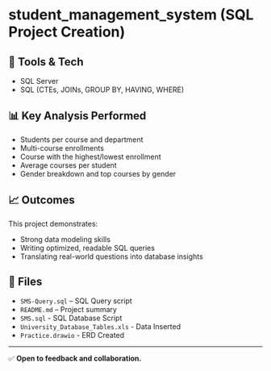 # student_management_system (SQL Project Creation)

## 🔧 Tools & Tech
- SQL Server
- SQL (CTEs, JOINs, GROUP BY, HAVING, WHERE)

## 📊 Key Analysis Performed
- Students per course and department
- Multi-course enrollments
- Course with the highest/lowest enrollment
- Average courses per student
- Gender breakdown and top courses by gender

## 📈 Outcomes
This project demonstrates:
- Strong data modeling skills
- Writing optimized, readable SQL queries
- Translating real-world questions into database insights

## 📂 Files
- `SMS-Query.sql` – SQL Query script
- `README.md` – Project summary
- `SMS.sql` - SQL Database Script
- `University_Database_Tables.xls` - Data Inserted
- `Practice.drawio` - ERD Created

---
✅ **Open to feedback and collaboration.**
